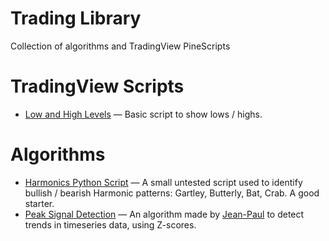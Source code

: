# Trading Library
Collection of algorithms and TradingView PineScripts

# TradingView Scripts
- [Low and High Levels](https://github.com/traderjosh/trading-scripts/blob/main/scrips/ranges.pinescript) — Basic script to show lows / highs.

# Algorithms
- [Harmonics Python Script](https://github.com/xxwikkixx/HarmonicPattern/tree/ff6eacb96cd9988b3cd02c5575f1d12271db95eb) — A small untested script used to identify bullish / bearish Harmonic patterns: Gartley, Butterly, Bat, Crab. A good starter.
- [Peak Signal Detection](https://github.com/Bluejay47/zScore/tree/bb6c78dfb564fe5e9b73a3eb8e6f3d5369e238d9) — An algorithm made by [Jean-Paul](https://www.linkedin.com/in/jpgvb/) to detect trends in timeseries data, using Z-scores.

